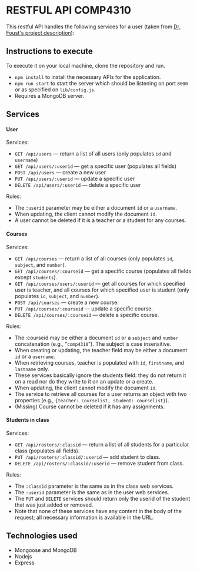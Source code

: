# RESTFUL API COMP4310

This restful API handles the following services for a user (taken from [Dr. Foust's project description](https://cs.harding.edu/gfoust/classes/comp4310/projects/api)):

## Instructions to execute
To execute it on your local machine, clone the repository and run.
- ```npm install``` to install the necessary APIs for the application.
- `npm run start` to start the server which should be listening on port `8000` or as specified on `lib/config.js`.
- Requires a MongoDB server.

## Services

#### User

Services:

- `GET /api/users` — return a list of all users (only populates `id` and `username`)
- `GET /api/users/:userid` — get a specific user (populates all fields)
- `POST /api/users` — create a new user
- `PUT /api/users/:userid` — update a specific user
- `DELETE /api/users/:userid` — delete a specific user

Rules:

- The `:userid` parameter may be either a document `id` or a `username`.
- When updating, the client cannot modify the document `id`.
- A user cannot be deleted if it is a teacher or a student for any courses.

#### Courses

Services:

- `GET /api/courses` — return a list of all courses (only populates `id`, `subject`, and `number`).
- `GET /api/courses/:courseid` — get a specific course (populates all fields except `students`).
- `GET /api/courses/users/:userid` — get all courses for which specified user is teacher, and all courses for which specified user is student (only populates `id`, `subject`, and `number`).
- `POST /api/courses` — create a new course.
- `PUT /api/courses/:courseid` — update a specific course.
- `DELETE /api/courses/:courseid` — delete a specific course.

Rules:

- The :courseid may be either a document `id` or a `subject` and `number` concatenation (e.g., "`comp4310`"). The subject is case insensitive.
- When creating or updating, the teacher field may be either a document `id` or a `username`.
- When retrieving courses, teacher is populated with `id`, `firstname`, and `lastname` only.
- These services basically ignore the students field: they do not return it on a read nor do they write to it on an update or a create.
- When updating, the client cannot modify the document `id`.
- The service to retrieve all courses for a user returns an object with two properties (e.g., `{teacher: courselist, student: courselist}`).
- (Missing) Course cannot be deleted if it has any assignments.

#### Students in class

Services:

- `GET /api/rosters/:classid` — return a list of all students for a particular class (populates all fields).
- `PUT /api/rosters/:classid/:userid` — add student to class.
- `DELETE /api/rosters/:classid/:userid` — remove student from class.

Rules:

- The `:classid` parameter is the same as in the class web services.
- The `:userid` parameter is the same as in the user web services.
- The `PUT` and `DELETE` services should return only the userid of the student that was just added or removed.
- Note that none of these services have any content in the body of the request; all necessary information is available in the URL.

## Technologies used

- Mongoose and MongoDB
- Nodejs
- Express
